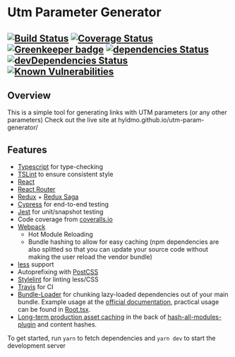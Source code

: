 # Utm Parameter Generator
[![Build Status](https://travis-ci.org/hyldmo/utm-param-generator.svg?branch=master)](https://travis-ci.org/hyldmo/utm-param-generator)
[![Coverage Status](https://coveralls.io/repos/github/hyldmo/utm-param-generator/badge.svg?branch=master)](https://coveralls.io/github/hyldmo/utm-param-generator?branch=master)
[![Greenkeeper badge](https://badges.greenkeeper.io/hyldmo/utm-param-generator.svg)](https://greenkeeper.io/)
[![dependencies Status](https://david-dm.org/hyldmo/utm-param-generator/status.svg)](https://david-dm.org/hyldmo/utm-param-generator)
[![devDependencies Status](https://david-dm.org/hyldmo/utm-param-generator/dev-status.svg)](https://david-dm.org/hyldmo/utm-param-generator?type=dev)
[![Known Vulnerabilities](https://snyk.io/test/github/hyldmo/utm-param-generator/badge.svg?targetFile=package.json)](https://snyk.io/test/github/hyldmo/utm-param-generator?targetFile=package.json)
----

## Overview ##
This is a simple tool for generating links with UTM parameters (or any other parameters)
Check out the live site at hyldmo.github.io/utm-param-generator/

## Features ##
- [Typescript](http://www.typescriptlang.org/) for type-checking
- [TSLint](https://palantir.github.io/tslint/) to ensure consistent style
- [React](https://reactjs.org/)
- [React Router](https://reacttraining.com/react-router/)
- [Redux](https://redux.js.org/) + [Redux Saga](https://redux-saga.js.org/)
- [Cypress](https://www.cypress.io/) for end-to-end testing
- [Jest](https://facebook.github.io/jest/) for unit/snapshot testing
- Code coverage from [coveralls.io](https://coveralls.io/)
- [Webpack](https://webpack.js.org/)
  - Hot Module Reloading
  - Bundle hashing to allow for easy caching (npm dependencies are also splitted so that you can update your source code without making the user reload the vendor bundle)
- [less](http://lesscss.org/) support
- Autoprefixing with [PostCSS](http://postcss.org/)
- [Stylelint](https://stylelint.io/) for linting less/CSS
- [Travis](https://travis-ci.org/) for CI
- [Bundle-Loader](https://www.npmjs.com/package/bundle-loader) for chunking lazy-loaded dependencies out of your main bundle. Example usage at the [official documentation](https://webpack.js.org/loaders/bundle-loader/), practical usage can be found in [Root.tsx](src/components/App/Root.tsx#L26).
- [Long-term production asset caching](https://webpack.js.org/guides/caching/) in the back of [hash-all-modules-plugin](https://www.npmjs.com/package/hash-all-modules-plugin) and content hashes.

To get started, run `yarn` to fetch dependencies and `yarn dev` to start the development server
